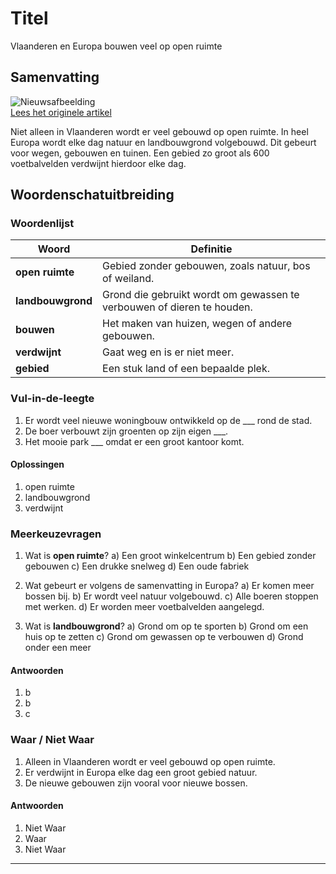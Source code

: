 # Titel

Vlaanderen en Europa bouwen veel op open ruimte

## Samenvatting

![Nieuwsafbeelding](https://prod-img.standaard.be/public/nieuws/jcblfm-turkey-1.jpg/alternates/BASE_SIXTEEN_NINE/turkey_1.jpg)   
[Lees het originele artikel](https://www.standaard.be/binnenland/vlaamse-betonwoede-verovert-europa-maar-wij-blijven-koploper/94656877.html)

Niet alleen in Vlaanderen wordt er veel gebouwd op open ruimte. In heel Europa wordt elke dag natuur en landbouwgrond volgebouwd. Dit gebeurt voor wegen, gebouwen en tuinen. Een gebied zo groot als 600 voetbalvelden verdwijnt hierdoor elke dag.

## Woordenschatuitbreiding

### Woordenlijst

| Woord | Definitie |
|-------|-----------|
| **open ruimte** | Gebied zonder gebouwen, zoals natuur, bos of weiland. |
| **landbouwgrond** | Grond die gebruikt wordt om gewassen te verbouwen of dieren te houden. |
| **bouwen** | Het maken van huizen, wegen of andere gebouwen. |
| **verdwijnt** | Gaat weg en is er niet meer. |
| **gebied** | Een stuk land of een bepaalde plek. |

### Vul-in-de-leegte
1.  Er wordt veel nieuwe woningbouw ontwikkeld op de ___ rond de stad.
2.  De boer verbouwt zijn groenten op zijn eigen ___.
3.  Het mooie park ___ omdat er een groot kantoor komt.

#### Oplossingen
1.  open ruimte
2.  landbouwgrond
3.  verdwijnt

### Meerkeuzevragen
1. Wat is **open ruimte**?
   a) Een groot winkelcentrum
   b) Een gebied zonder gebouwen
   c) Een drukke snelweg
   d) Een oude fabriek

2. Wat gebeurt er volgens de samenvatting in Europa?
   a) Er komen meer bossen bij.
   b) Er wordt veel natuur volgebouwd.
   c) Alle boeren stoppen met werken.
   d) Er worden meer voetbalvelden aangelegd.

3. Wat is **landbouwgrond**?
   a) Grond om op te sporten
   b) Grond om een huis op te zetten
   c) Grond om gewassen op te verbouwen
   d) Grond onder een meer

#### Antwoorden
1.  b
2.  b
3.  c

### Waar / Niet Waar
1.  Alleen in Vlaanderen wordt er veel gebouwd op open ruimte.
2.  Er verdwijnt in Europa elke dag een groot gebied natuur.
3.  De nieuwe gebouwen zijn vooral voor nieuwe bossen.

#### Antwoorden
1.  Niet Waar
2.  Waar
3.  Niet Waar
---